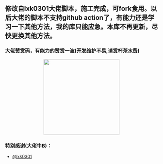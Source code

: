 ## 修改自lxk0301大佬脚本，施工完成，可fork食用。以后大佬的脚本不支持github action了，有能力还是学习一下其他方法，我的库只能应急。本库不再更新，尽快更换其他方法。

### 大佬赞赏码，有能力的赞赏一波(开发维护不易,请赏杯茶水费)
<div align=center><img width="250" height="250" src="https://raw.githubusercontent.com/lxk0301/jd_scripts/master/icon/thanks.jpg"/></div>

### 特别感谢(大佬牛B)：
* [@lxk0301](https://github.com/lxk0301)



